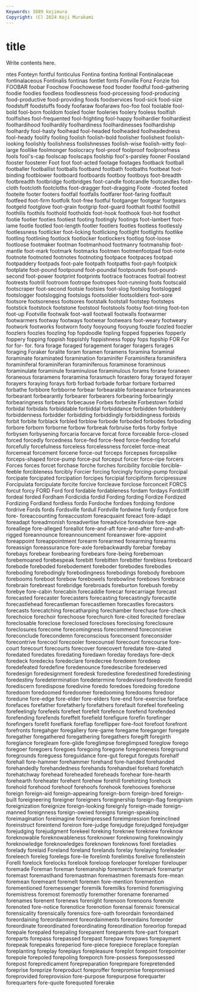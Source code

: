 ```yaml
---
Keywords: 3889 kojimura
Copyright: (C) 2024 Koji Murakami
---
```


# title

Write contents here.



ntes Fonteyn fontful fonticulus
Fontina fontina fontinal Fontinalaceae fontinalaceous Fontinalis fontinas fontlet fonts Fonville
Fonz Fonzie foo FOOBAR foobar Foochow Foochowese food fooder foodful
food-gathering foodie foodies foodless foodlessness food-processing food-producing food-productive food-providing foods
foodservices food-sick food-size foodstuff foodstuffs foody foofaraw foofaraws foo-foo fool
foolable fool-bold fool-born fooldom fooled fooler fooleries foolery fooless foolfish
foolfishes fool-frequented fool-frighting fool-happy foolhardier foolhardiest foolhardihood foolhardily foolhardiness foolhardinesses
foolhardiship foolhardy fool-hasty foolhead fool-headed foolheaded foolheadedness fool-heady foolify fooling
foolish foolish-bold foolisher foolishest foolish-looking foolishly foolishness foolishnesses foolish-wise foolish-witty
fool-large foollike foolmonger foolocracy fool-proof foolproof foolproofness fools fool's-cap foolscap
foolscaps foolship fool's-parsley fooner Foosland fooster foosterer Foot foot foot-acted
footage footages footback football footballer footballist footballs footband footbath footbaths
footbeat foot-binding footblower footboard footboards footboy footboys foot-breadth footbreadth footbridge
footbridges foot-candle footcandle footcandles foot-cloth footcloth footcloths foot-dragger foot-dragging Foote
-footed footed footeite footer footers footfall footfalls footfarer foot-faring footfault
footfeed foot-firm footfolk foot-free footful footganger footgear footgears footgeld footglove
foot-grain footgrip foot-guard foothalt foothil foothill foothills foothils foothold footholds
foot-hook foothook foot-hot foothot footie footier footies footiest footing footingly
footings foot-lambert foot-lame footle footled foot-length footler footlers footles footless
footlessly footlessness footlicker foot-licking footlicking footlight footlights footlike footling footlining
footlock footlocker footlockers footlog foot-loose footloose footmaker footman footmanhood footmanry
footmanship foot-mantle foot-mark footmark footmarks footmen footmenfootpad foot-note footnote footnoted
footnotes footnoting footpace footpaces footpad footpaddery footpads foot-pale footpath footpaths
foot-payh footpick footplate foot-pound footpound foot-poundal footpounds foot-pound-second foot-power footprint
footprints footrace footraces footrail footrest footrests footrill footroom footrope footropes
foot-running foots footscald footscraper foot-second footsie footsies foot-slog footslog footslogged
footslogger footslogging footslogs footsoldier footsoldiers foot-sore footsore footsoreness footsores footstalk
footstall footstep footsteps footstick footstock footstone footstool footstools footsy foot-tiring
foot-ton foot-up Footville footwalk foot-wall footwall footwalls footwarmer footwarmers footway
footways footwear footwears foot-weary footweary footwork footworks footworn footy fooyoung
fooyung foozle foozled foozler foozlers foozles foozling fop fopdoodle fopling
fopped fopperies fopperly foppery fopping foppish foppishly foppishness foppy fops
fopship FOR For for for- for. fora forage foraged foragement
forager foragers forages foraging Foraker foralite foram foramen foramens foramina
foraminal foraminate foraminated foramination foraminifer Foraminifera foraminifera foraminiferal foraminiferan foraminiferous
foraminose foraminous foraminulate foraminule foraminulose foraminulous forams forane foraneen foraneous
foraramens foraramina forasmuch forastero foray forayed forayer forayers foraying forays
forb forbad forbade forbar forbare forbarred forbathe forbbore forbborne forbear
forbearable forbearance forbearances forbearant forbearantly forbearer forbearers forbearing forbearingly forbearingness
forbears forbecause Forbes forbesite Forbestown forbid forbidal forbidals forbiddable forbiddal
forbiddance forbidden forbiddenly forbiddenness forbidder forbidding forbiddingly forbiddingness forbids forbit
forbite forblack forbled forblow forbode forboded forbodes forboding forbore forborn
forborne forbow forbreak forbruise forbs forby forbye forbysen forbysening forcaria
forcarve forcat force forceable force-closed forced forcedly forcedness force-fed force-feed
force-feeding forceful forcefully forcefulness forceless forcelessness forcelet force-meat forcemeat forcement
forcene force-out forceps forcepses forcepslike forceps-shaped force-pump force-put forceput forcer
force-ripe forcers Forces forces forcet forchase forche forches forcibility forcible
forcible-feeble forcibleness forcibly Forcier forcing forcingly forcing-pump forcipal forcipate forcipated
forcipation forcipes forcipial forcipiform forcipressure Forcipulata forcipulate forcite forcive forcleave
forclose forconceit FORCS forcut forcy FORD Ford ford fordable fordableness
fordam fordays Fordcliff fordeal forded Fordham Fordicidia fordid Fording fording
Fordize Fordized Fordizing Fordland fordless fordo Fordoche fordoes fordoing fordone
fordrive Fords fords Fordsville fordull Fordville fordwine fordy Fordyce fore
fore- foreaccounting foreaccustom foreacquaint foreact fore-adapt foreadapt foreadmonish foreadvertise foreadvice
foreadvise fore-age foreallege fore-alleged foreallot fore-and-aft fore-and-after fore-and-aft-rigged foreannounce foreannouncement
foreanswer fore-appoint foreappoint foreappointment forearm forearmed forearming forearms foreassign foreassurance
fore-axle forebackwardly forebar forebay forebays forebear forebearing forebears fore-being forebemoan
forebemoaned forebespeak forebitt forebitten forebitter forebless foreboard forebode foreboded forebodement
foreboder forebodes forebodies foreboding forebodingly forebodingness forebodings forebody foreboom forebooms
foreboot forebow forebowels forebowline forebows forebrace forebrain forebreast forebridge forebroads
foreburton forebush foreby forebye fore-cabin forecabin forecaddie forecar forecarriage forecast
forecasted forecaster forecasters forecasting forecastingly forecastle forecastlehead forecastleman forecastlemen forecastles
forecastors forecasts forecatching forecatharping forechamber forechase fore-check forechoice forechoir forechoose
forechurch fore-cited forecited foreclaw foreclosable foreclose foreclosed forecloses foreclosing foreclosure
foreclosures forecome forecomingness forecommend foreconceive foreconclude forecondemn foreconscious foreconsent foreconsider
forecontrive forecool forecooler forecounsel forecount forecourse fore-court forecourt forecourts forecover
forecovert foredate fore-dated foredated foredates foredating foredawn foreday foredays fore-deck
foredeck foredecks foredeclare foredecree foredeem foredeep foredefeated foredefine foredenounce foredescribe
foredeserved foredesign foredesignment foredesk foredestine foredestined foredestining foredestiny foredetermination foredetermine
foredevised foredevote foredid forediscern foredispose foredivine foredo foredoes foredoing foredone
foredoom foredoomed foredoomer foredooming foredooms foredoor foredune fore-edge fore-elder fore-elders
fore-end fore-exercise foreface forefaces forefather forefatherly forefathers forefault forefeel forefeeling
forefeelingly forefeels forefeet forefelt forefence forefend forefended forefending forefends foreffelt
forefield forefigure forefin forefinger forefingers forefit foreflank foreflap foreflipper fore-foot
forefoot forefront forefronts foregahger foregallery fore-game foregame foreganger foregate foregather
foregathered foregathering foregathers foregift foregirth foreglance foregleam fore-glide foreglimpse foreglimpsed
foreglow forego foregoer foregoers foregoes foregoing foregone foregoneness foreground foregrounds
foreguess foreguidance fore-gut foregut foreguts forehalf forehall fore-hammer forehammer forehand
fore-handed forehanded forehandedly forehandedness forehands forehandsel forehard forehatch forehatchway forehead
foreheaded foreheads forehear fore-hearth forehearth foreheater forehent forehew forehill forehinting
forehock forehold forehood forehoof forehoofs forehook forehooves forehorse foreign foreign-aid
foreign-appearing foreign-born foreign-bred foreign-built foreigneering foreigner foreigners foreignership foreign-flag foreignism
foreignization foreignize foreign-looking foreignly foreign-made foreign-manned foreignness foreign-owned foreigns foreign-speaking
foreimagination foreimagine foreimpressed foreimpression foreinclined foreinstruct foreintend foreiron fore-judge forejudge
forejudged forejudger forejudging forejudgment forekeel foreking foreknee foreknew foreknow foreknowable
foreknowableness foreknower foreknowing foreknowingly foreknowledge foreknowledges foreknown foreknows forel foreladies
forelady forelaid Foreland foreland forelands forelay forelaying foreleader foreleech foreleg
forelegs fore-lie forelimb forelimbs forelive forellenstein Forelli forelock forelocks forelook
foreloop forelooper foreloper forelouper foremade Foreman foreman foremanship foremarch foremark
foremartyr foremast foremasthand foremastman foremastmen foremasts fore-mean foremean foremeant foremelt
foremen fore-mention foremention forementioned foremessenger foremilk foremilks foremind foremisgiving foremistress
foremost foremostly foremother forename forenamed forenames forenent forenews forenight forenoon
forenoons forenote forenoted fore-notice forenotice forenotion forensal forensic forensical forensicality
forensically forensics fore-oath foreordain foreordained foreordaining foreordainment foreordainments foreordains foreorder
foreordinate foreordinated foreordinating foreordination foreorlop forepad forepale forepaled forepaling foreparent
foreparents fore-part forepart foreparts forepass forepassed forepast forepaw forepaws forepayment
forepeak forepeaks foreperiod fore-piece forepiece foreplace foreplan foreplanting foreplay foreplays
forepleasure foreplot forepoint forepointer forepole forepoled forepoling foreporch fore-possess forepossessed
forepost forepredicament forepreparation foreprepare forepretended foreprise foreprize foreproduct foreproffer forepromise
forepromised foreprovided foreprovision fore-purpose forepurpose forequarter forequarters fore-quote forequoted forerake

